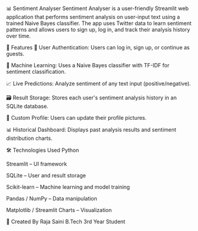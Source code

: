 📊 Sentiment Analyser
Sentiment Analyser is a user-friendly Streamlit web application that performs sentiment analysis on user-input text using a trained Naive Bayes classifier. The app uses Twitter data to learn sentiment patterns and allows users to sign up, log in, and track their analysis history over time.

🚀 Features
🔐 User Authentication: Users can log in, sign up, or continue as guests.

🧠 Machine Learning: Uses a Naive Bayes classifier with TF-IDF for sentiment classification.

📈 Live Predictions: Analyze sentiment of any text input (positive/negative).

🗃️ Result Storage: Stores each user's sentiment analysis history in an SQLite database.

📸 Custom Profile: Users can update their profile pictures.

📊 Historical Dashboard: Displays past analysis results and sentiment distribution charts.

🛠️ Technologies Used
Python

Streamlit – UI framework

SQLite – User and result storage

Scikit-learn – Machine learning and model training

Pandas / NumPy – Data manipulation

Matplotlib / Streamlit Charts – Visualization

👤 Created By
Raja Saini
B.Tech 3rd Year Student
